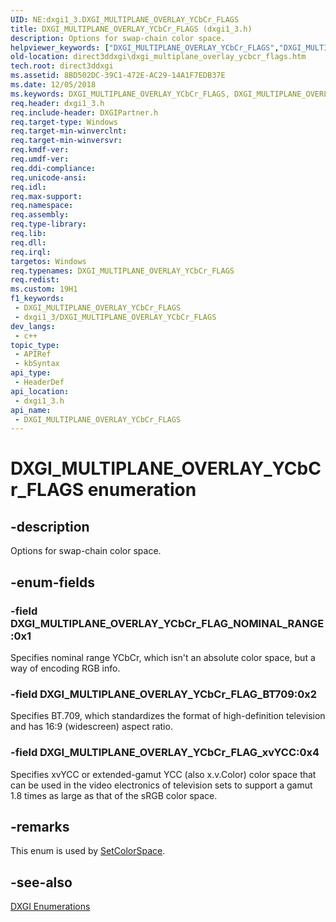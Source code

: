 ```yaml
---
UID: NE:dxgi1_3.DXGI_MULTIPLANE_OVERLAY_YCbCr_FLAGS
title: DXGI_MULTIPLANE_OVERLAY_YCbCr_FLAGS (dxgi1_3.h)
description: Options for swap-chain color space.
helpviewer_keywords: ["DXGI_MULTIPLANE_OVERLAY_YCbCr_FLAGS","DXGI_MULTIPLANE_OVERLAY_YCbCr_FLAGS enumeration [DXGI]","DXGI_MULTIPLANE_OVERLAY_YCbCr_FLAG_BT709","DXGI_MULTIPLANE_OVERLAY_YCbCr_FLAG_NOMINAL_RANGE","DXGI_MULTIPLANE_OVERLAY_YCbCr_FLAG_xvYCC","direct3ddxgi.dxgi_multiplane_overlay_ycbcr_flags","dxgi1_3/DXGI_MULTIPLANE_OVERLAY_YCbCr_FLAGS","dxgi1_3/DXGI_MULTIPLANE_OVERLAY_YCbCr_FLAG_BT709","dxgi1_3/DXGI_MULTIPLANE_OVERLAY_YCbCr_FLAG_NOMINAL_RANGE","dxgi1_3/DXGI_MULTIPLANE_OVERLAY_YCbCr_FLAG_xvYCC"]
old-location: direct3ddxgi\dxgi_multiplane_overlay_ycbcr_flags.htm
tech.root: direct3ddxgi
ms.assetid: 8BD502DC-39C1-472E-AC29-14A1F7EDB37E
ms.date: 12/05/2018
ms.keywords: DXGI_MULTIPLANE_OVERLAY_YCbCr_FLAGS, DXGI_MULTIPLANE_OVERLAY_YCbCr_FLAGS enumeration [DXGI], DXGI_MULTIPLANE_OVERLAY_YCbCr_FLAG_BT709, DXGI_MULTIPLANE_OVERLAY_YCbCr_FLAG_NOMINAL_RANGE, DXGI_MULTIPLANE_OVERLAY_YCbCr_FLAG_xvYCC, direct3ddxgi.dxgi_multiplane_overlay_ycbcr_flags, dxgi1_3/DXGI_MULTIPLANE_OVERLAY_YCbCr_FLAGS, dxgi1_3/DXGI_MULTIPLANE_OVERLAY_YCbCr_FLAG_BT709, dxgi1_3/DXGI_MULTIPLANE_OVERLAY_YCbCr_FLAG_NOMINAL_RANGE, dxgi1_3/DXGI_MULTIPLANE_OVERLAY_YCbCr_FLAG_xvYCC
req.header: dxgi1_3.h
req.include-header: DXGIPartner.h
req.target-type: Windows
req.target-min-winverclnt: 
req.target-min-winversvr: 
req.kmdf-ver: 
req.umdf-ver: 
req.ddi-compliance: 
req.unicode-ansi: 
req.idl: 
req.max-support: 
req.namespace: 
req.assembly: 
req.type-library: 
req.lib: 
req.dll: 
req.irql: 
targetos: Windows
req.typenames: DXGI_MULTIPLANE_OVERLAY_YCbCr_FLAGS
req.redist: 
ms.custom: 19H1
f1_keywords:
 - DXGI_MULTIPLANE_OVERLAY_YCbCr_FLAGS
 - dxgi1_3/DXGI_MULTIPLANE_OVERLAY_YCbCr_FLAGS
dev_langs:
 - c++
topic_type:
 - APIRef
 - kbSyntax
api_type:
 - HeaderDef
api_location:
 - dxgi1_3.h
api_name:
 - DXGI_MULTIPLANE_OVERLAY_YCbCr_FLAGS
---
```


# DXGI_MULTIPLANE_OVERLAY_YCbCr_FLAGS enumeration


## -description

Options for swap-chain color space.

## -enum-fields

### -field DXGI_MULTIPLANE_OVERLAY_YCbCr_FLAG_NOMINAL_RANGE:0x1

Specifies nominal range YCbCr, which isn't an absolute color space, but a way of encoding RGB info.

### -field DXGI_MULTIPLANE_OVERLAY_YCbCr_FLAG_BT709:0x2

Specifies BT.709, which standardizes the format of high-definition television and has 16:9 (widescreen) aspect ratio.

### -field DXGI_MULTIPLANE_OVERLAY_YCbCr_FLAG_xvYCC:0x4

Specifies xvYCC or extended-gamut YCC (also x.v.Color) color space that can be used in the video electronics of television sets to support a gamut 1.8 times as large as that of the sRGB color space.

## -remarks

This enum is used by <a href="/windows/desktop/api/dxgi1_3/nf-dxgi1_3-idxgidecodeswapchain-setcolorspace">SetColorSpace</a>.

## -see-also

<a href="/windows/desktop/direct3ddxgi/d3d10-graphics-reference-dxgi-enums">DXGI Enumerations</a>
